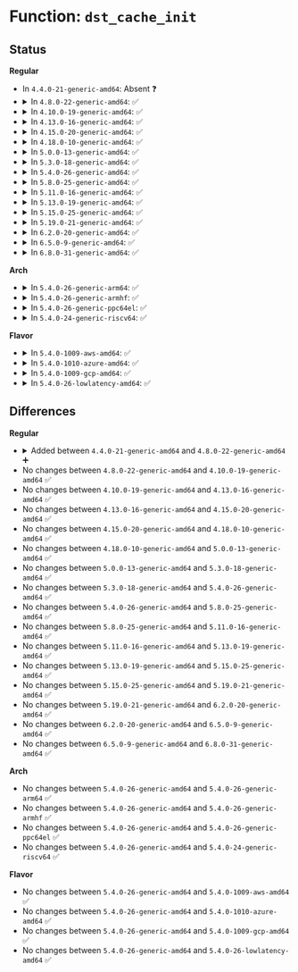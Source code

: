 # Function: <code>dst_cache_init</code>

## Status
<b>Regular</b>
<ul>
<li>
In <code>4.4.0-21-generic-amd64</code>: Absent ❓
</li>
<li>
<details>
<summary>In <code>4.8.0-22-generic-amd64</code>: ✅</summary>

```c
int dst_cache_init(struct dst_cache * dst_cache, gfp_t gfp)
```

```json
{
  "name": "dst_cache_init",
  "collision_type": "Unique Global",
  "inline_type": "No",
  "funcs": [
    {
      "addr": 18446744071586884960,
      "name": "dst_cache_init",
      "external": true,
      "loc": "net/core/dst_cache.c:144",
      "file": "net/core/dst_cache.c",
      "inline": "seen, unknown",
      "caller_inline": [],
      "caller_func": []
    }
  ],
  "symbols": [
    {
      "addr": 18446744071586884960,
      "name": "dst_cache_init",
      "section": ".text",
      "bind": "STB_GLOBAL",
      "size": 64
    }
  ]
}
```
</details>
</li>
<li>
<details>
<summary>In <code>4.10.0-19-generic-amd64</code>: ✅</summary>

```c
int dst_cache_init(struct dst_cache * dst_cache, gfp_t gfp)
```

```json
{
  "name": "dst_cache_init",
  "collision_type": "Unique Global",
  "inline_type": "No",
  "funcs": [
    {
      "addr": 18446744071587079040,
      "name": "dst_cache_init",
      "external": true,
      "loc": "net/core/dst_cache.c:144",
      "file": "net/core/dst_cache.c",
      "inline": "seen, unknown",
      "caller_inline": [],
      "caller_func": [
        "net/ipv6/seg6_iptunnel.c:seg6_build_state"
      ]
    }
  ],
  "symbols": [
    {
      "addr": 18446744071587079040,
      "name": "dst_cache_init",
      "section": ".text",
      "bind": "STB_GLOBAL",
      "size": 64
    }
  ]
}
```
</details>
</li>
<li>
<details>
<summary>In <code>4.13.0-16-generic-amd64</code>: ✅</summary>

```c
int dst_cache_init(struct dst_cache * dst_cache, gfp_t gfp)
```

```json
{
  "name": "dst_cache_init",
  "collision_type": "Unique Global",
  "inline_type": "No",
  "funcs": [
    {
      "addr": 18446744071587206400,
      "name": "dst_cache_init",
      "external": true,
      "loc": "net/core/dst_cache.c:144",
      "file": "net/core/dst_cache.c",
      "inline": "seen, unknown",
      "caller_inline": [],
      "caller_func": [
        "net/ipv6/seg6_iptunnel.c:seg6_build_state"
      ]
    }
  ],
  "symbols": [
    {
      "addr": 18446744071587206400,
      "name": "dst_cache_init",
      "section": ".text",
      "bind": "STB_GLOBAL",
      "size": 64
    }
  ]
}
```
</details>
</li>
<li>
<details>
<summary>In <code>4.15.0-20-generic-amd64</code>: ✅</summary>

```c
int dst_cache_init(struct dst_cache * dst_cache, gfp_t gfp)
```

```json
{
  "name": "dst_cache_init",
  "collision_type": "Unique Global",
  "inline_type": "No",
  "funcs": [
    {
      "addr": 18446744071587720720,
      "name": "dst_cache_init",
      "external": true,
      "loc": "net/core/dst_cache.c:144",
      "file": "net/core/dst_cache.c",
      "inline": "seen, unknown",
      "caller_inline": [],
      "caller_func": [
        "net/ipv6/seg6_iptunnel.c:seg6_build_state"
      ]
    }
  ],
  "symbols": [
    {
      "addr": 18446744071587720720,
      "name": "dst_cache_init",
      "section": ".text",
      "bind": "STB_GLOBAL",
      "size": 64
    }
  ]
}
```
</details>
</li>
<li>
<details>
<summary>In <code>4.18.0-10-generic-amd64</code>: ✅</summary>

```c
int dst_cache_init(struct dst_cache * dst_cache, gfp_t gfp)
```

```json
{
  "name": "dst_cache_init",
  "collision_type": "Unique Global",
  "inline_type": "No",
  "funcs": [
    {
      "addr": 18446744071588054352,
      "name": "dst_cache_init",
      "external": true,
      "loc": "net/core/dst_cache.c:144",
      "file": "net/core/dst_cache.c",
      "inline": "seen, unknown",
      "caller_inline": [],
      "caller_func": [
        "net/ipv6/seg6_iptunnel.c:seg6_build_state"
      ]
    }
  ],
  "symbols": [
    {
      "addr": 18446744071588054352,
      "name": "dst_cache_init",
      "section": ".text",
      "bind": "STB_GLOBAL",
      "size": 64
    }
  ]
}
```
</details>
</li>
<li>
<details>
<summary>In <code>5.0.0-13-generic-amd64</code>: ✅</summary>

```c
int dst_cache_init(struct dst_cache * dst_cache, gfp_t gfp)
```

```json
{
  "name": "dst_cache_init",
  "collision_type": "Unique Global",
  "inline_type": "No",
  "funcs": [
    {
      "addr": 18446744071588230272,
      "name": "dst_cache_init",
      "external": true,
      "loc": "net/core/dst_cache.c:144",
      "file": "net/core/dst_cache.c",
      "inline": "seen, unknown",
      "caller_inline": [],
      "caller_func": [
        "net/ipv6/seg6_iptunnel.c:seg6_build_state"
      ]
    }
  ],
  "symbols": [
    {
      "addr": 18446744071588230272,
      "name": "dst_cache_init",
      "section": ".text",
      "bind": "STB_GLOBAL",
      "size": 64
    }
  ]
}
```
</details>
</li>
<li>
<details>
<summary>In <code>5.3.0-18-generic-amd64</code>: ✅</summary>

```c
int dst_cache_init(struct dst_cache * dst_cache, gfp_t gfp)
```

```json
{
  "name": "dst_cache_init",
  "collision_type": "Unique Global",
  "inline_type": "No",
  "funcs": [
    {
      "addr": 18446744071588567376,
      "name": "dst_cache_init",
      "external": true,
      "loc": "net/core/dst_cache.c:140",
      "file": "net/core/dst_cache.c",
      "inline": "seen, unknown",
      "caller_inline": [],
      "caller_func": [
        "net/ipv4/ip_tunnel_core.c:ip_tun_build_state",
        "net/ipv6/seg6_iptunnel.c:seg6_build_state"
      ]
    }
  ],
  "symbols": [
    {
      "addr": 18446744071588567376,
      "name": "dst_cache_init",
      "section": ".text",
      "bind": "STB_GLOBAL",
      "size": 64
    }
  ]
}
```
</details>
</li>
<li>
<details>
<summary>In <code>5.4.0-26-generic-amd64</code>: ✅</summary>

```c
int dst_cache_init(struct dst_cache * dst_cache, gfp_t gfp)
```

```json
{
  "name": "dst_cache_init",
  "collision_type": "Unique Global",
  "inline_type": "No",
  "funcs": [
    {
      "addr": 18446744071588784496,
      "name": "dst_cache_init",
      "external": true,
      "loc": "net/core/dst_cache.c:140",
      "file": "net/core/dst_cache.c",
      "inline": "seen, unknown",
      "caller_inline": [],
      "caller_func": [
        "net/ipv4/ip_tunnel_core.c:ip_tun_build_state",
        "net/ipv6/seg6_iptunnel.c:seg6_build_state"
      ]
    }
  ],
  "symbols": [
    {
      "addr": 18446744071588784496,
      "name": "dst_cache_init",
      "section": ".text",
      "bind": "STB_GLOBAL",
      "size": 64
    }
  ]
}
```
</details>
</li>
<li>
<details>
<summary>In <code>5.8.0-25-generic-amd64</code>: ✅</summary>

```c
int dst_cache_init(struct dst_cache * dst_cache, gfp_t gfp)
```

```json
{
  "name": "dst_cache_init",
  "collision_type": "Unique Global",
  "inline_type": "No",
  "funcs": [
    {
      "addr": 18446744071589658128,
      "name": "dst_cache_init",
      "external": true,
      "loc": "net/core/dst_cache.c:140",
      "file": "net/core/dst_cache.c",
      "inline": "seen, unknown",
      "caller_inline": [],
      "caller_func": [
        "net/ipv4/ip_tunnel_core.c:ip_tun_build_state",
        "net/ipv6/seg6_iptunnel.c:seg6_build_state"
      ]
    }
  ],
  "symbols": [
    {
      "addr": 18446744071589658128,
      "name": "dst_cache_init",
      "section": ".text",
      "bind": "STB_GLOBAL",
      "size": 67
    }
  ]
}
```
</details>
</li>
<li>
<details>
<summary>In <code>5.11.0-16-generic-amd64</code>: ✅</summary>

```c
int dst_cache_init(struct dst_cache * dst_cache, gfp_t gfp)
```

```json
{
  "name": "dst_cache_init",
  "collision_type": "Unique Global",
  "inline_type": "No",
  "funcs": [
    {
      "addr": 18446744071589682736,
      "name": "dst_cache_init",
      "external": true,
      "loc": "net/core/dst_cache.c:140",
      "file": "net/core/dst_cache.c",
      "inline": "seen, unknown",
      "caller_inline": [],
      "caller_func": [
        "net/ipv4/ip_tunnel_core.c:ip_tun_build_state",
        "net/ipv6/seg6_iptunnel.c:seg6_build_state"
      ]
    }
  ],
  "symbols": [
    {
      "addr": 18446744071589682736,
      "name": "dst_cache_init",
      "section": ".text",
      "bind": "STB_GLOBAL",
      "size": 67
    }
  ]
}
```
</details>
</li>
<li>
<details>
<summary>In <code>5.13.0-19-generic-amd64</code>: ✅</summary>

```c
int dst_cache_init(struct dst_cache * dst_cache, gfp_t gfp)
```

```json
{
  "name": "dst_cache_init",
  "collision_type": "Unique Global",
  "inline_type": "No",
  "funcs": [
    {
      "addr": 18446744071589563968,
      "name": "dst_cache_init",
      "external": true,
      "loc": "net/core/dst_cache.c:140",
      "file": "net/core/dst_cache.c",
      "inline": "seen, unknown",
      "caller_inline": [],
      "caller_func": [
        "net/ipv4/ip_tunnel_core.c:ip_tun_build_state",
        "net/ipv6/seg6_iptunnel.c:seg6_build_state"
      ]
    }
  ],
  "symbols": [
    {
      "addr": 18446744071589563968,
      "name": "dst_cache_init",
      "section": ".text",
      "bind": "STB_GLOBAL",
      "size": 67
    }
  ]
}
```
</details>
</li>
<li>
<details>
<summary>In <code>5.15.0-25-generic-amd64</code>: ✅</summary>

```c
int dst_cache_init(struct dst_cache * dst_cache, gfp_t gfp)
```

```json
{
  "name": "dst_cache_init",
  "collision_type": "Unique Global",
  "inline_type": "No",
  "funcs": [
    {
      "addr": 18446744071590309424,
      "name": "dst_cache_init",
      "external": true,
      "loc": "net/core/dst_cache.c:140",
      "file": "net/core/dst_cache.c",
      "inline": "seen, unknown",
      "caller_inline": [],
      "caller_func": [
        "net/core/dev.c:dev_fill_metadata_dst",
        "net/ipv4/ip_tunnel_core.c:ip_tun_build_state",
        "net/ipv6/seg6_iptunnel.c:seg6_build_state"
      ]
    }
  ],
  "symbols": [
    {
      "addr": 18446744071590309424,
      "name": "dst_cache_init",
      "section": ".text",
      "bind": "STB_GLOBAL",
      "size": 67
    }
  ]
}
```
</details>
</li>
<li>
<details>
<summary>In <code>5.19.0-21-generic-amd64</code>: ✅</summary>

```c
int dst_cache_init(struct dst_cache * dst_cache, gfp_t gfp)
```

```json
{
  "name": "dst_cache_init",
  "collision_type": "Unique Global",
  "inline_type": "No",
  "funcs": [
    {
      "addr": 18446744071591894480,
      "name": "dst_cache_init",
      "external": true,
      "loc": "net/core/dst_cache.c:140",
      "file": "net/core/dst_cache.c",
      "inline": "seen, unknown",
      "caller_inline": [],
      "caller_func": [
        "net/core/dev.c:dev_fill_metadata_dst",
        "net/ipv4/ip_tunnel_core.c:ip_tun_build_state",
        "net/ipv6/seg6_iptunnel.c:seg6_build_state",
        "net/ipv6/ioam6_iptunnel.c:ioam6_build_state"
      ]
    }
  ],
  "symbols": [
    {
      "addr": 18446744071591894480,
      "name": "dst_cache_init",
      "section": ".text",
      "bind": "STB_GLOBAL",
      "size": 77
    }
  ]
}
```
</details>
</li>
<li>
<details>
<summary>In <code>6.2.0-20-generic-amd64</code>: ✅</summary>

```c
int dst_cache_init(struct dst_cache * dst_cache, gfp_t gfp)
```

```json
{
  "name": "dst_cache_init",
  "collision_type": "Unique Global",
  "inline_type": "No",
  "funcs": [
    {
      "addr": 18446744071593696992,
      "name": "dst_cache_init",
      "external": true,
      "loc": "net/core/dst_cache.c:140",
      "file": "net/core/dst_cache.c",
      "inline": "seen, unknown",
      "caller_inline": [],
      "caller_func": [
        "net/core/dev.c:tun_dst_unclone",
        "net/ipv4/ip_tunnel_core.c:ip_tun_build_state",
        "net/ipv6/seg6_iptunnel.c:seg6_build_state",
        "net/ipv6/ioam6_iptunnel.c:ioam6_build_state"
      ]
    }
  ],
  "symbols": [
    {
      "addr": 18446744071593696992,
      "name": "dst_cache_init",
      "section": ".text",
      "bind": "STB_GLOBAL",
      "size": 77
    }
  ]
}
```
</details>
</li>
<li>
<details>
<summary>In <code>6.5.0-9-generic-amd64</code>: ✅</summary>

```c
int dst_cache_init(struct dst_cache * dst_cache, gfp_t gfp)
```

```json
{
  "name": "dst_cache_init",
  "collision_type": "Unique Global",
  "inline_type": "No",
  "funcs": [
    {
      "addr": 18446744071594178080,
      "name": "dst_cache_init",
      "external": true,
      "loc": "net/core/dst_cache.c:140",
      "file": "net/core/dst_cache.c",
      "inline": "seen, unknown",
      "caller_inline": [],
      "caller_func": [
        "net/core/dev.c:tun_dst_unclone",
        "net/ipv4/ip_tunnel_core.c:ip_tun_build_state",
        "net/ipv6/seg6_iptunnel.c:seg6_build_state",
        "net/ipv6/ioam6_iptunnel.c:ioam6_build_state"
      ]
    }
  ],
  "symbols": [
    {
      "addr": 18446744071594178080,
      "name": "dst_cache_init",
      "section": ".text",
      "bind": "STB_GLOBAL",
      "size": 77
    }
  ]
}
```
</details>
</li>
<li>
<details>
<summary>In <code>6.8.0-31-generic-amd64</code>: ✅</summary>

```c
int dst_cache_init(struct dst_cache * dst_cache, gfp_t gfp)
```

```json
{
  "name": "dst_cache_init",
  "collision_type": "Unique Global",
  "inline_type": "No",
  "funcs": [
    {
      "addr": 18446744071594974608,
      "name": "dst_cache_init",
      "external": true,
      "loc": "net/core/dst_cache.c:140",
      "file": "net/core/dst_cache.c",
      "inline": "seen, unknown",
      "caller_inline": [],
      "caller_func": [
        "net/core/dev.c:tun_dst_unclone",
        "net/ipv4/ip_tunnel_core.c:ip_tun_build_state",
        "net/ipv6/seg6_iptunnel.c:seg6_build_state",
        "net/ipv6/ioam6_iptunnel.c:ioam6_build_state"
      ]
    }
  ],
  "symbols": [
    {
      "addr": 18446744071594974608,
      "name": "dst_cache_init",
      "section": ".text",
      "bind": "STB_GLOBAL",
      "size": 77
    }
  ]
}
```
</details>
</li>
</ul>
<b>Arch</b>
<ul>
<li>
<details>
<summary>In <code>5.4.0-26-generic-arm64</code>: ✅</summary>

```c
int dst_cache_init(struct dst_cache * dst_cache, gfp_t gfp)
```

```json
{
  "name": "dst_cache_init",
  "collision_type": "Unique Global",
  "inline_type": "No",
  "funcs": [
    {
      "addr": 18446603336502353664,
      "name": "dst_cache_init",
      "external": true,
      "loc": "net/core/dst_cache.c:140",
      "file": "net/core/dst_cache.c",
      "inline": "seen, unknown",
      "caller_inline": [],
      "caller_func": [
        "net/ipv4/ip_tunnel_core.c:ip_tun_build_state",
        "net/ipv6/seg6_iptunnel.c:seg6_build_state"
      ]
    }
  ],
  "symbols": [
    {
      "addr": 18446603336502353664,
      "name": "dst_cache_init",
      "section": ".text",
      "bind": "STB_GLOBAL",
      "size": 88
    }
  ]
}
```
</details>
</li>
<li>
<details>
<summary>In <code>5.4.0-26-generic-armhf</code>: ✅</summary>

```c
int dst_cache_init(struct dst_cache * dst_cache, gfp_t gfp)
```

```json
{
  "name": "dst_cache_init",
  "collision_type": "Unique Global",
  "inline_type": "No",
  "funcs": [
    {
      "addr": 3235091180,
      "name": "dst_cache_init",
      "external": true,
      "loc": "net/core/dst_cache.c:140",
      "file": "net/core/dst_cache.c",
      "inline": "seen, unknown",
      "caller_inline": [],
      "caller_func": [
        "net/ipv4/ip_tunnel_core.c:ip_tun_build_state",
        "net/ipv6/seg6_iptunnel.c:seg6_build_state"
      ]
    }
  ],
  "symbols": [
    {
      "addr": 3235091180,
      "name": "dst_cache_init",
      "section": ".text",
      "bind": "STB_GLOBAL",
      "size": 76
    }
  ]
}
```
</details>
</li>
<li>
<details>
<summary>In <code>5.4.0-26-generic-ppc64el</code>: ✅</summary>

```c
int dst_cache_init(struct dst_cache * dst_cache, gfp_t gfp)
```

```json
{
  "name": "dst_cache_init",
  "collision_type": "Unique Global",
  "inline_type": "No",
  "funcs": [
    {
      "addr": 13835058055295878368,
      "name": "dst_cache_init",
      "external": true,
      "loc": "net/core/dst_cache.c:140",
      "file": "net/core/dst_cache.c",
      "inline": "seen, unknown",
      "caller_inline": [],
      "caller_func": [
        "net/ipv4/ip_tunnel_core.c:ip_tun_build_state",
        "net/ipv6/seg6_iptunnel.c:seg6_build_state"
      ]
    }
  ],
  "symbols": [
    {
      "addr": 13835058055295878368,
      "name": "dst_cache_init",
      "section": ".text",
      "bind": "STB_GLOBAL",
      "size": 124
    }
  ]
}
```
</details>
</li>
<li>
<details>
<summary>In <code>5.4.0-24-generic-riscv64</code>: ✅</summary>

```c
int dst_cache_init(struct dst_cache * dst_cache, gfp_t gfp)
```

```json
{
  "name": "dst_cache_init",
  "collision_type": "Unique Global",
  "inline_type": "No",
  "funcs": [
    {
      "addr": 18446743936278571782,
      "name": "dst_cache_init",
      "external": true,
      "loc": "net/core/dst_cache.c:140",
      "file": "net/core/dst_cache.c",
      "inline": "seen, unknown",
      "caller_inline": [],
      "caller_func": [
        "net/ipv4/ip_tunnel_core.c:ip_tun_build_state",
        "net/ipv6/seg6_iptunnel.c:seg6_build_state"
      ]
    }
  ],
  "symbols": [
    {
      "addr": 18446743936278571782,
      "name": "dst_cache_init",
      "section": ".text",
      "bind": "STB_GLOBAL",
      "size": 76
    }
  ]
}
```
</details>
</li>
</ul>
<b>Flavor</b>
<ul>
<li>
<details>
<summary>In <code>5.4.0-1009-aws-amd64</code>: ✅</summary>

```c
int dst_cache_init(struct dst_cache * dst_cache, gfp_t gfp)
```

```json
{
  "name": "dst_cache_init",
  "collision_type": "Unique Global",
  "inline_type": "No",
  "funcs": [
    {
      "addr": 18446744071588390880,
      "name": "dst_cache_init",
      "external": true,
      "loc": "net/core/dst_cache.c:140",
      "file": "net/core/dst_cache.c",
      "inline": "seen, unknown",
      "caller_inline": [],
      "caller_func": [
        "net/ipv4/ip_tunnel_core.c:ip_tun_build_state",
        "net/ipv6/seg6_iptunnel.c:seg6_build_state"
      ]
    }
  ],
  "symbols": [
    {
      "addr": 18446744071588390880,
      "name": "dst_cache_init",
      "section": ".text",
      "bind": "STB_GLOBAL",
      "size": 64
    }
  ]
}
```
</details>
</li>
<li>
<details>
<summary>In <code>5.4.0-1010-azure-amd64</code>: ✅</summary>

```c
int dst_cache_init(struct dst_cache * dst_cache, gfp_t gfp)
```

```json
{
  "name": "dst_cache_init",
  "collision_type": "Unique Global",
  "inline_type": "No",
  "funcs": [
    {
      "addr": 18446744071588103568,
      "name": "dst_cache_init",
      "external": true,
      "loc": "net/core/dst_cache.c:140",
      "file": "net/core/dst_cache.c",
      "inline": "seen, unknown",
      "caller_inline": [],
      "caller_func": [
        "net/ipv4/ip_tunnel_core.c:ip_tun_build_state",
        "net/ipv4/ip_tunnel.c:ip_tunnel_init",
        "net/ipv6/seg6_iptunnel.c:seg6_build_state"
      ]
    }
  ],
  "symbols": [
    {
      "addr": 18446744071588103568,
      "name": "dst_cache_init",
      "section": ".text",
      "bind": "STB_GLOBAL",
      "size": 64
    }
  ]
}
```
</details>
</li>
<li>
<details>
<summary>In <code>5.4.0-1009-gcp-amd64</code>: ✅</summary>

```c
int dst_cache_init(struct dst_cache * dst_cache, gfp_t gfp)
```

```json
{
  "name": "dst_cache_init",
  "collision_type": "Unique Global",
  "inline_type": "No",
  "funcs": [
    {
      "addr": 18446744071588723056,
      "name": "dst_cache_init",
      "external": true,
      "loc": "net/core/dst_cache.c:140",
      "file": "net/core/dst_cache.c",
      "inline": "seen, unknown",
      "caller_inline": [],
      "caller_func": [
        "net/ipv4/ip_tunnel_core.c:ip_tun_build_state",
        "net/ipv6/seg6_iptunnel.c:seg6_build_state"
      ]
    }
  ],
  "symbols": [
    {
      "addr": 18446744071588723056,
      "name": "dst_cache_init",
      "section": ".text",
      "bind": "STB_GLOBAL",
      "size": 64
    }
  ]
}
```
</details>
</li>
<li>
<details>
<summary>In <code>5.4.0-26-lowlatency-amd64</code>: ✅</summary>

```c
int dst_cache_init(struct dst_cache * dst_cache, gfp_t gfp)
```

```json
{
  "name": "dst_cache_init",
  "collision_type": "Unique Global",
  "inline_type": "No",
  "funcs": [
    {
      "addr": 18446744071588863456,
      "name": "dst_cache_init",
      "external": true,
      "loc": "net/core/dst_cache.c:140",
      "file": "net/core/dst_cache.c",
      "inline": "seen, unknown",
      "caller_inline": [],
      "caller_func": [
        "net/ipv4/ip_tunnel_core.c:ip_tun_build_state",
        "net/ipv6/seg6_iptunnel.c:seg6_build_state"
      ]
    }
  ],
  "symbols": [
    {
      "addr": 18446744071588863456,
      "name": "dst_cache_init",
      "section": ".text",
      "bind": "STB_GLOBAL",
      "size": 64
    }
  ]
}
```
</details>
</li>
</ul>

## Differences
<b>Regular</b>
<ul>
<li>
<details>
<summary>Added between <code>4.4.0-21-generic-amd64</code> and <code>4.8.0-22-generic-amd64</code> ➕</summary>

```c
int dst_cache_init(struct dst_cache * dst_cache, gfp_t gfp)
```
</details>
</li>
<li>
No changes between <code>4.8.0-22-generic-amd64</code> and <code>4.10.0-19-generic-amd64</code> ✅
</li>
<li>
No changes between <code>4.10.0-19-generic-amd64</code> and <code>4.13.0-16-generic-amd64</code> ✅
</li>
<li>
No changes between <code>4.13.0-16-generic-amd64</code> and <code>4.15.0-20-generic-amd64</code> ✅
</li>
<li>
No changes between <code>4.15.0-20-generic-amd64</code> and <code>4.18.0-10-generic-amd64</code> ✅
</li>
<li>
No changes between <code>4.18.0-10-generic-amd64</code> and <code>5.0.0-13-generic-amd64</code> ✅
</li>
<li>
No changes between <code>5.0.0-13-generic-amd64</code> and <code>5.3.0-18-generic-amd64</code> ✅
</li>
<li>
No changes between <code>5.3.0-18-generic-amd64</code> and <code>5.4.0-26-generic-amd64</code> ✅
</li>
<li>
No changes between <code>5.4.0-26-generic-amd64</code> and <code>5.8.0-25-generic-amd64</code> ✅
</li>
<li>
No changes between <code>5.8.0-25-generic-amd64</code> and <code>5.11.0-16-generic-amd64</code> ✅
</li>
<li>
No changes between <code>5.11.0-16-generic-amd64</code> and <code>5.13.0-19-generic-amd64</code> ✅
</li>
<li>
No changes between <code>5.13.0-19-generic-amd64</code> and <code>5.15.0-25-generic-amd64</code> ✅
</li>
<li>
No changes between <code>5.15.0-25-generic-amd64</code> and <code>5.19.0-21-generic-amd64</code> ✅
</li>
<li>
No changes between <code>5.19.0-21-generic-amd64</code> and <code>6.2.0-20-generic-amd64</code> ✅
</li>
<li>
No changes between <code>6.2.0-20-generic-amd64</code> and <code>6.5.0-9-generic-amd64</code> ✅
</li>
<li>
No changes between <code>6.5.0-9-generic-amd64</code> and <code>6.8.0-31-generic-amd64</code> ✅
</li>
</ul>
<b>Arch</b>
<ul>
<li>
No changes between <code>5.4.0-26-generic-amd64</code> and <code>5.4.0-26-generic-arm64</code> ✅
</li>
<li>
No changes between <code>5.4.0-26-generic-amd64</code> and <code>5.4.0-26-generic-armhf</code> ✅
</li>
<li>
No changes between <code>5.4.0-26-generic-amd64</code> and <code>5.4.0-26-generic-ppc64el</code> ✅
</li>
<li>
No changes between <code>5.4.0-26-generic-amd64</code> and <code>5.4.0-24-generic-riscv64</code> ✅
</li>
</ul>
<b>Flavor</b>
<ul>
<li>
No changes between <code>5.4.0-26-generic-amd64</code> and <code>5.4.0-1009-aws-amd64</code> ✅
</li>
<li>
No changes between <code>5.4.0-26-generic-amd64</code> and <code>5.4.0-1010-azure-amd64</code> ✅
</li>
<li>
No changes between <code>5.4.0-26-generic-amd64</code> and <code>5.4.0-1009-gcp-amd64</code> ✅
</li>
<li>
No changes between <code>5.4.0-26-generic-amd64</code> and <code>5.4.0-26-lowlatency-amd64</code> ✅
</li>
</ul>

